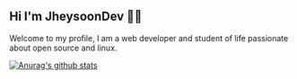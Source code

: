 ## Hi I'm JheysoonDev 👋🤙

Welcome to my profile, I am a web developer and student of life passionate about open source and linux.

[![Anurag's github stats](https://github-readme-stats.vercel.app/api?username=JheysonDev)](https://github.com/anuraghazra/github-readme-stats)

